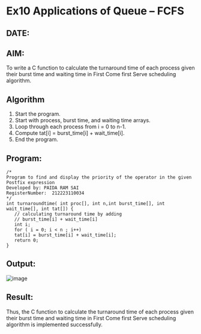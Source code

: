 # Ex10 Applications of Queue – FCFS
## DATE:
## AIM:
To write a C function to calculate the turnaround time of each process given their burst time and waiting time in First Come first Serve scheduling algorithm.
## Algorithm
1. Start the program.
2. Start with process, burst time, and waiting time arrays.
3. Loop through each process from i = 0 to n-1.
4. Compute tat[i] = burst_time[i] + wait_time[i]. 
5. End the program.

## Program:
```
/*
Program to find and display the priority of the operator in the given Postfix expression
Developed by: PAIDA RAM SAI
RegisterNumber:  212223110034
*/
int turnaroundtime( int proc[], int n,int burst_time[], int wait_time[], int tat[]) { 
   // calculating turnaround time by adding 
   // burst_time[i] + wait_time[i] 
   int i; 
   for ( i = 0; i < n ; i++) 
   tat[i] = burst_time[i] + wait_time[i]; 
   return 0; 
} 
```

## Output:

![image](https://github.com/user-attachments/assets/dfe02c31-9485-4326-ac86-857b617a37b1)


## Result:
Thus, the C function to calculate the turnaround time of each process given their burst time and waiting time in First Come first Serve scheduling algorithm is implemented successfully.
